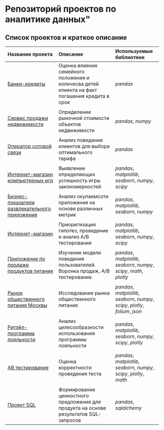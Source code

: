 # Репозиторий проектов по аналитике данных"


## Список проектов и краткое описание


| Название проекта | Описание | Используемые библиотеки | 
| :---------------------- | :---------------------- | :---------------------- |
| [Банки-кредиты](project_1) | Оценка влияния семейного положения и количесва детей клиента на факт погашения кредита в срок| *pandas* |
|  | |  |
| [Сервис продажи недвижимости](project_2) | Определение рыночной стоимости объектов недвижимости| *pandas*, *numpy* |
|  | |  |
| [Оператор сотовой связи](project_3) | Анализ поведения клиентов для выбора оптимального тарифа| *pandas* |
|  | |  |
| [Интернет-магазин компьютерных игр](project_4) | Выявление определяющих успешность игры закономерностей| *pandas*, *matplotlib*, *seaborn*, *numpy*, *scipy* |
|  | |  |
| [Бизнес-показатели развлекательного приложения](project_5) | Анализ окупаемсоти приложения на основе различных метрик| *pandas*, *matplotlib*, *seaborn*, *numpy* |
|  | |  |
| [Интернет-магазин](project_6) | Приоритизация гипотез, проведение и анализ А/В тестирования| *pandas*, *matplotlib*, *seaborn*, *numpy*, *scipy* |
|  | |  |
| [Приложение по продаже продуктов питания](project_7) | Изучение модели поведения пользователей. Воронка продаж,  А/В тестирование | *pandas*, *matplotlib*, *seaborn*, *numpy*, *scipy*, *math*, *plotly* |
|  | |  |
| [Рынок общественного питания Москвы](project_8) | Исследование рынка общественного питания| *pandas*, *matplotlib*, *seaborn*, *numpy*, *scipy*, *plotly*, *folium*, *json* |
|  | |  |
| [Ритэйл-программа лояльности](project_9) | Анализ целесообразности использования программы лояльности| *pandas*, *matplotlib*, *seaborn*, *numpy*, *scipy*, *plotly* |
|  | |  |
| [АВ тестирование](project_10) | Оценка корректности проведения теста| *pandas*, *matplotlib*, *seaborn*, *numpy*, *scipy*, *plotly*, *math* |
|  | |  |
| [Проект SQL](project_11) | Формирование ценностного предложения для продукта на основе результатов SQL-запросов| *pandas*, *sqlalchemy*  |
